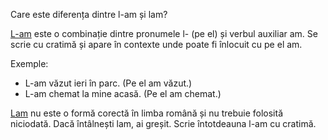 Care este diferența dintre l-am și lam?

[L-am](https://scridex.ro/l-am-sau-lam-cum-se-scrie-corect/) este o combinație dintre pronumele l- (pe el) și verbul auxiliar am. Se scrie cu cratimă și apare în contexte unde poate fi înlocuit cu pe el am.

Exemple:  
- L-am văzut ieri în parc. (Pe el am văzut.)  
- L-am chemat la mine acasă. (Pe el am chemat.)

[Lam](https://scridex.ro/l-am-sau-lam-cum-se-scrie-corect/) nu este o formă corectă în limba română și nu trebuie folosită niciodată. Dacă întâlnești lam, ai greșit. Scrie întotdeauna l-am cu cratimă.
